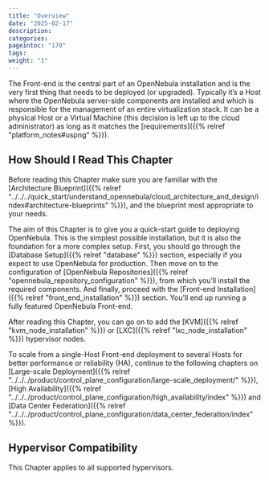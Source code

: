 ```yaml
---
title: "Overview"
date: "2025-02-17"
description:
categories:
pageintoc: "170"
tags:
weight: "1"
---
```


<a id="opennebula-installation-overview"></a>

<!--# Overview -->

The Front-end is the central part of an OpenNebula installation and is the very first thing that needs to be deployed (or upgraded). Typically it’s a Host where the OpenNebula server-side components are installed and which is responsible for the management of an entire virtualization stack. It can be a physical Host or a Virtual Machine (this decision is left up to the cloud administrator) as long as it matches the [requirements]({{% relref "platform_notes#uspng" %}}).

## How Should I Read This Chapter

Before reading this Chapter make sure you are familiar with the [Architecture Blueprint]({{% relref "../../../quick_start/understand_opennebula/cloud_architecture_and_design/index#architecture-blueprints" %}}), and the blueprint most appropriate to your needs.

The aim of this Chapter is to give you a quick-start guide to deploying OpenNebula. This is the simplest possible installation, but it is also the foundation for a more complex setup. First, you should go through the [Database Setup]({{% relref "database" %}}) section, especially if you expect to use OpenNebula for production. Then move on to the configuration of [OpenNebula Repositories]({{% relref "opennebula_repository_configuration" %}}), from which you’ll install the required components. And finally, proceed with the [Front-end Installation]({{% relref "front_end_installation" %}}) section. You’ll end up running a fully featured OpenNebula Front-end.

After reading this Chapter, you can go on to add the [KVM]({{% relref "kvm_node_installation" %}}) or [LXC]({{% relref "lxc_node_installation" %}}) hypervisor nodes.

To scale from a single-Host Front-end deployment to several Hosts for better performance or reliability (HA), continue to the following chapters on [Large-scale Deployment]({{% relref "../../../product/control_plane_configuration/large-scale_deployment/" %}}), [High Availability]({{% relref "../../../product/control_plane_configuration/high_availability/index" %}}) and [Data Center Federation]({{% relref "../../../product/control_plane_configuration/data_center_federation/index" %}}).

## Hypervisor Compatibility

This Chapter applies to all supported hypervisors.
